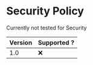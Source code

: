 # Security Policy

Currently not tested for Security

| Version | Supported ?        |
| ------- | ------------------ |
| 1.0     | :x:                |
